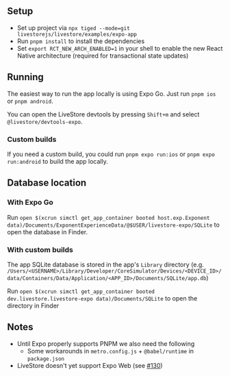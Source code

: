 ## Setup

- Set up project via `npx tiged --mode=git livestorejs/livestore/examples/expo-app`
- Run `pnpm install` to install the dependencies
- Set `export RCT_NEW_ARCH_ENABLED=1` in your shell to enable the new React Native architecture (required for transactional state updates)

## Running

The easiest way to run the app locally is using Expo Go. Just run `pnpm ios` or `pnpm android`.

You can open the LiveStore devtools by pressing `Shift+m` and select `@livestore/devtools-expo`.

### Custom builds

If you need a custom build, you could run `pnpm expo run:ios` or `pnpm expo run:android` to build the app locally.


## Database location

### With Expo Go

Run `open $(xcrun simctl get_app_container booted host.exp.Exponent data)/Documents/ExponentExperienceData/@$USER/livestore-expo/SQLite` to open the database in Finder.

### With custom builds

The app SQLite database is stored in the app's `Library` directory (e.g. `/Users/<USERNAME>/Library/Developer/CoreSimulator/Devices/<DEVICE_ID>/data/Containers/Data/Application/<APP_ID>/Documents/SQLite/app.db`)

Run `open $(xcrun simctl get_app_container booted dev.livestore.livestore-expo data)/Documents/SQLite` to open the directory in Finder

## Notes

- Until Expo properly supports PNPM we also need the following
  - Some workarounds in `metro.config.js` + `@babel/runtime` in `package.json`
- LiveStore doesn't yet support Expo Web (see [#130](https://github.com/livestorejs/livestore/issues/130))
